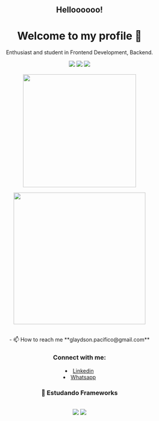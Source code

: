 <h2 align="center">Helloooooo!</h1>
<h1 align="center">Welcome to my profile 👋</h1>
<p align="center">Enthusiast and student in Frontend Development, Backend.</p>


 <div align="center">
  <span>
   <img src="https://img.shields.io/badge/JavaScript-F7DF1E?style=for-the-badge&logo=javascript&logoColor=black"/>
   <img src="https://img.shields.io/badge/HTML5-E34F26?style=for-the-badge&logo=html5&logoColor=white"/>
   <img src="https://img.shields.io/badge/CSS3-1572B6?style=for-the-badge&logo=css3&logoColor=white"/>
  </span>
 </div>
</br>

<div align="center">
<a href="#"><img src="https://github-readme-stats.vercel.app/api/top-langs/?username=GlaydsonPacifico&theme=blue-green)](https://github.com/anuraghazra/github-readme-stats" width="300"></a>

<a href="#"><img src="https://github-readme-stats.vercel.app/api?username=GlaydsonPacifico&show_icons=true&count_private=true&theme=dark" width="350"></a>

</div></br>


<div align="center">
- 📫 How to reach me **glaydson.pacifico@gmail.com**  
</div>

 <h3 align="center">Connect with me:</h3>
 <p align="left">
  <li align="center">
   <a class="url" href="https://www.linkedin.com/in/glaydson-pacifico-53199519a/" img> 
    Linkedin
   </a>

  </li>
  <li align="center">
   <a class="url" href="https://api.whatsapp.com/send?phone=5581993450832/" img> 
    Whatsapp
   </a>
  </li>

  
<h3 align="center"> 🚀 Estudando Frameworks</h3></br>
<div align="center">
 <span>
  <img src="https://img.shields.io/badge/React-20232A?style=for-the-badge&logo=react&logoColor=61DAFB"/>
  <img src="https://img.shields.io/badge/Node.js-339933?style=for-the-badge&logo=nodedotjs&logoColor=white"/>
 </span>
</div>
</br>
</br>
</br>

